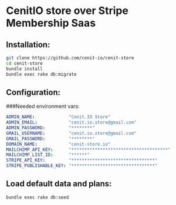 CenitIO store over Stripe Membership Saas
=========================================

## Installation:

```bash
git clone https://github.com/cenit-io/cenit-store
cd cenit-store
bundle install
bundle exec rake db:migrate
```
    
## Configuration:

###Needed environment vars:

```yaml
ADMIN_NAME:             "Cenit.IO Store"
ADMIN_EMAIL:            "cenit.io.store@gmail.com"
ADMIN_PASSWORD:         "********"
GMAIL_USERNAME:         "cenit.io.store@gmail.com"
GMAIL_PASSWORD:         "********"
DOMAIN_NAME:            "cenit-store.io"
MAILCHIMP_API_KEY:      "*************************************"
MAILCHIMP_LIST_ID:      "******"
STRIPE_API_KEY:         "********************************"
STRIPE_PUBLISHABLE_KEY: "********************************"
```

## Load default data and plans:

```bash
bundle exec rake db:seed
```

